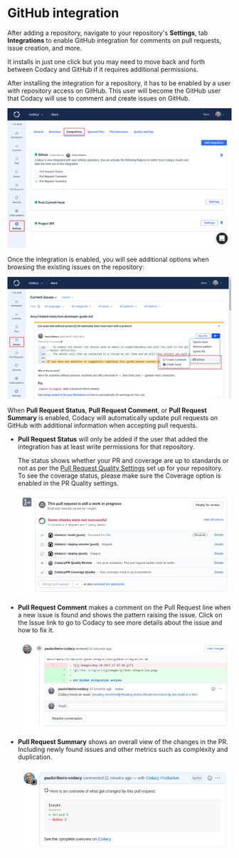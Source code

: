 # GitHub integration

After adding a repository, navigate to your repository's **Settings**, tab **Integrations** to enable GitHub integration for comments on pull requests, issue creation, and more.

It installs in just one click but you may need to move back and forth between Codacy and GitHub if it requires additional permissions.

After installing the integration for a repository, it has to be enabled by a user with repository access on GitHub. This user will become the GitHub user that Codacy will use to comment and create issues on GitHub.

![GitHub integration](images/github-integration.png)

Once the integration is enabled, you will see additional options when browsing the existing issues on the repository:

![GitHub integration for issues](images/github-integration-issues.png)

When **Pull Request Status**, **Pull Request Comment**, or **Pull Request Summary** is enabled, Codacy will automatically update pull requests on GitHub with additional information when accepting pull requests.

-   **Pull Request Status** will only be added if the user that added the integration has at least write permissions for that repository.

    The status shows whether your PR and coverage are up to standards or not as per the [Pull Request Quality Settings](../../repositories/quality-settings.md) set up for your repository. To see the coverage status, please make sure the Coverage option is enabled in the PR Quality settings.

    ![Pull request status on GitHub](images/github-integration-pr-status.png)

-   **Pull Request Comment** makes a comment on the Pull Request line when a new issue is found and shows the pattern raising the issue. Click on the Issue link to go to Codacy to see more details about the issue and how to fix it.

    ![Pull request comment on GitHub](images/github-integration-pr-comment.png)


-   **Pull Request Summary** shows an overall view of the changes in the PR. Including newly found issues and other metrics such as complexity and duplication.

    ![Pull request summary on GitHub](images/github-integration-pr-summary.png)
